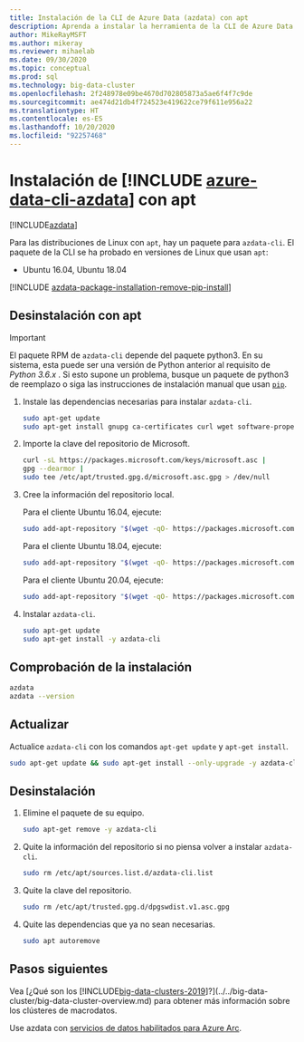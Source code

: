 ```yaml
---
title: Instalación de la CLI de Azure Data (azdata) con apt
description: Aprenda a instalar la herramienta de la CLI de Azure Data (azdata) con apt.
author: MikeRayMSFT
ms.author: mikeray
ms.reviewer: mihaelab
ms.date: 09/30/2020
ms.topic: conceptual
ms.prod: sql
ms.technology: big-data-cluster
ms.openlocfilehash: 2f248978e09be4670d702805873a5ae6f4f7c9de
ms.sourcegitcommit: ae474d21db4f724523e419622ce79f611e956a22
ms.translationtype: HT
ms.contentlocale: es-ES
ms.lasthandoff: 10/20/2020
ms.locfileid: "92257468"
---
```

# <a name="install-azure-data-cli-azdata-with-apt"></a>Instalación de [!INCLUDE [azure-data-cli-azdata](../../includes/azure-data-cli-azdata.md)] con apt

[!INCLUDE[azdata](../../includes/applies-to-version/azdata.md)]

Para las distribuciones de Linux con `apt`, hay un paquete para `azdata-cli`. El paquete de la CLI se ha probado en versiones de Linux que usan `apt`:

- Ubuntu 16.04, Ubuntu 18.04

[!INCLUDE [azdata-package-installation-remove-pip-install](../../includes/azdata-package-installation-remove-pip-install.md)]

## <a name="install-with-apt"></a>Desinstalación con apt

>[!IMPORTANT]
> El paquete RPM de `azdata-cli` depende del paquete python3. En su sistema, esta puede ser una versión de Python anterior al requisito de *Python 3.6.x* . Si esto supone un problema, busque un paquete de python3 de reemplazo o siga las instrucciones de instalación manual que usan [`pip`](../install/deploy-install-azdata-pip.md).

1. Instale las dependencias necesarias para instalar `azdata-cli`.

   ```bash
   sudo apt-get update
   sudo apt-get install gnupg ca-certificates curl wget software-properties-common apt-transport-https lsb-release -y
   ```

2. Importe la clave del repositorio de Microsoft.

   ```bash
   curl -sL https://packages.microsoft.com/keys/microsoft.asc |
   gpg --dearmor |
   sudo tee /etc/apt/trusted.gpg.d/microsoft.asc.gpg > /dev/null
   ```

3. Cree la información del repositorio local.

   Para el cliente Ubuntu 16.04, ejecute:

    ```bash
    sudo add-apt-repository "$(wget -qO- https://packages.microsoft.com/config/ubuntu/16.04/prod.list)"
    ```

   Para el cliente Ubuntu 18.04, ejecute:

    ```bash
    sudo add-apt-repository "$(wget -qO- https://packages.microsoft.com/config/ubuntu/18.04/prod.list)"
    ```

   Para el cliente Ubuntu 20.04, ejecute:

    ```bash
    sudo add-apt-repository "$(wget -qO- https://packages.microsoft.com/config/ubuntu/20.04/prod.list)
    ```

4. Instalar `azdata-cli`.

   ```bash
   sudo apt-get update
   sudo apt-get install -y azdata-cli
   ```

## <a name="verify-install"></a>Comprobación de la instalación

```bash
azdata
azdata --version
```

## <a name="update"></a>Actualizar

Actualice `azdata-cli` con los comandos `apt-get update` y `apt-get install`.

```bash
sudo apt-get update && sudo apt-get install --only-upgrade -y azdata-cli
```

## <a name="uninstall"></a>Desinstalación

1. Elimine el paquete de su equipo.

   ```bash
   sudo apt-get remove -y azdata-cli
   ```

2. Quite la información del repositorio si no piensa volver a instalar `azdata-cli`.

   ```bash
   sudo rm /etc/apt/sources.list.d/azdata-cli.list
   ```

3. Quite la clave del repositorio.

   ```bash
   sudo rm /etc/apt/trusted.gpg.d/dpgswdist.v1.asc.gpg
   ```

4. Quite las dependencias que ya no sean necesarias.

   ```bash
   sudo apt autoremove
   ```

## <a name="next-steps"></a>Pasos siguientes

Vea [¿Qué son los [!INCLUDE[big-data-clusters-2019](../../includes/ssbigdataclusters-ver15.md)]?](../../big-data-cluster/big-data-cluster-overview.md) para obtener más información sobre los clústeres de macrodatos.

Use azdata con [servicios de datos habilitados para Azure Arc](/azure/azure-arc/data/).